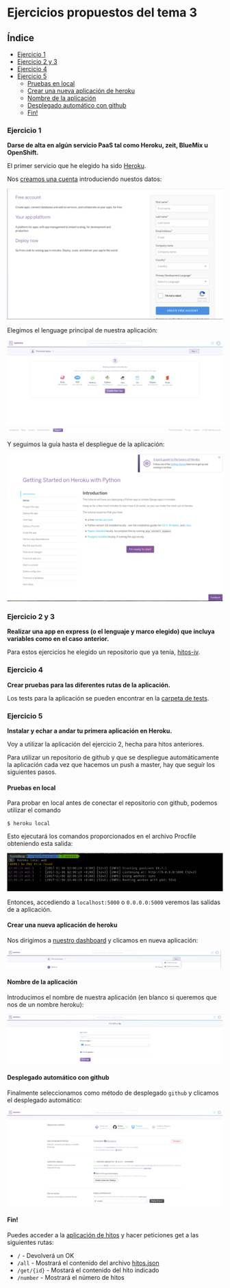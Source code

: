 # Ejercicios propuestos del tema 3

## Índice
<!-- TOC depthFrom:3 depthTo:6 withLinks:1 updateOnSave:1 orderedList:0 -->

- [Ejercicio 1](#ejercicio-1)
- [Ejercicio 2 y 3](#ejercicio-2-y-3)
- [Ejercicio 4](#ejercicio-4)
- [Ejercicio 5](#ejercicio-5)
	- [Pruebas en local](#pruebas-en-local)
	- [Crear una nueva aplicación de heroku](#crear-una-nueva-aplicación-de-heroku)
	- [Nombre de la aplicación](#nombre-de-la-aplicación)
	- [Desplegado automático con github](#desplegado-automático-con-github)
	- [Fin!](#fin)

<!-- /TOC -->

### Ejercicio 1
**Darse de alta en algún servicio PaaS tal como Heroku, zeit, BlueMix u OpenShift.**

El primer servicio que he elegido ha sido [Heroku](https://www.heroku.com/).

Nos [creamos una cuenta](https://signup.heroku.com/) introduciendo nuestos datos:

![Singup](./img/t3-ej1-singup.png)

Elegimos el lenguage principal de nuestra aplicación:

![Select app](./img/t3-ej1-select_app.png)

Y seguimos la guía hasta el despliegue de la aplicación:

![Steps](./img/t3-ej1-steps.png)

### Ejercicio 2 y 3
**Realizar una app en express (o el lenguaje y marco elegido) que incluya variables como en el caso anterior.**

Para estos ejercicios he elegido un repositorio que ya tenía, [hitos-iv](https://github.com/lulivi/hitos-iv).

### Ejercicio 4
**Crear pruebas para las diferentes rutas de la aplicación.**

Los tests para la aplicación se pueden encontrar en la [carpeta de tests](https://github.com/lulivi/hitos-iv/blob/master/tests/test_hug_hitos_iv.py).

### Ejercicio 5
**Instalar y echar a andar tu primera aplicación en Heroku.**

Voy a utilizar la aplicación del ejercicio 2, hecha para hitos anteriores.

Para utilizar un repositorio de github y que se despliegue automáticamente la aplicación cada vez que hacemos un push a master, hay que seguír los siguientes pasos.

#### Pruebas en local

Para probar en local antes de conectar el repositorio con github, podemos utilizar el comando

    $ heroku local

Esto ejecutará los comandos proporcionados en el archivo Procfile obteniendo esta salida:

![Heroku local](./img/t3-ej5-heroku_local.png)

Entonces, accediendo a `localhost:5000` o `0.0.0.0:5000` veremos las salidas de a aplicación.

#### Crear una nueva aplicación de heroku

Nos dirigimos a [nuestro dashboard](https://dashboard.heroku.com/apps) y clicamos en nueva aplicación:

![Nueva Aplicación](./img/t3-ej2-new_app.png)

#### Nombre de la aplicación

Introducimos el nombre de nuestra aplicación (en blanco si queremos que nos de un nombre heroku):

![Nombre](./img/t3-ej2-app_name.png)

#### Desplegado automático con github

Finalmente seleccionamos como método de desplegado `github` y clicamos el desplegado automático:

![Desplegado automático](./img/t3-ej2-auto_deploy.png)

#### Fin!

Puedes acceder a la [aplicación de hitos](https://hitos-iv.herokuapp.com/) y hacer peticiones get a las siguientes rutas:

- `/` - Devolverá un OK
- `/all` - Mostrará el contenido del archivo [hitos.json](https://github.com/lulivi/hitos-iv/blob/master/data/hitos.json)
- `/get/{id}` - Mostará el contenido del hito indicado
- `/number` - Mostrará el número de hitos

